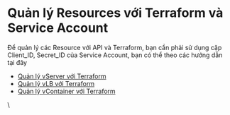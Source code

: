 # Quản lý Resources với Terraform và Service Account

Để quản lý các Resource với API và Terraform, bạn cần phải sử dụng cặp Client\_ID, Secret\_ID của Service Account, bạn có thể theo các hướng dẫn tại đây

* [Quản lý vServer với Terraform](https://docs.vngcloud.vn/pages/viewpage.action?pageId=49650384)
* [Quản lý vLB với Terraform](https://docs.vngcloud.vn/pages/viewpage.action?pageId=59803620)
* [Quản lý vContainer với Terraform](https://docs.vngcloud.vn/pages/viewpage.action?pageId=59803481)

\
